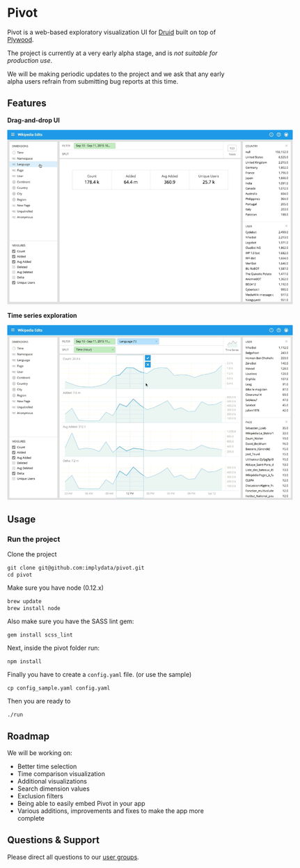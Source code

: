# Pivot

Pivot is a web-based exploratory visualization UI for [Druid](https://github.com/druid-io/druid) built on top of 
[Plywood](https://github.com/implydata/plywood). 

The project is currently at a very early alpha stage, and is _not suitable for production use_. 

We will be making periodic updates to the project and we ask that any early alpha users refrain from submitting bug reports at this time. 

## Features

**Drag-and-drop UI**

<img src="assets/images/drag-to-split.gif" alt="Drag to Split" style="max-width: 656px;"/>

**Time series exploration**

<img src="assets/images/time-highlight.gif" alt="Time Highlight" style="max-width: 656px;"/>

## Usage

### Run the project

Clone the project

```
git clone git@github.com:implydata/pivot.git
cd pivot
```

Make sure you have node (0.12.x)

```
brew update
brew install node
```

Also make sure you have the SASS lint gem:

```
gem install scss_lint
```

Next, inside the pivot folder run:

```
npm install
```

Finally you have to create a `config.yaml` file. (or use the sample)

```
cp config_sample.yaml config.yaml
```

Then you are ready to

```
./run
```

## Roadmap

We will be working on:
- Better time selection
- Time comparison visualization
- Additional visualizations
- Search dimension values
- Exclusion filters
- Being able to easily embed Pivot in your app
- Various additions, improvements and fixes to make the app more complete

## Questions & Support

Please direct all questions to our [user groups](https://groups.google.com/forum/#!forum/imply-user-group).
